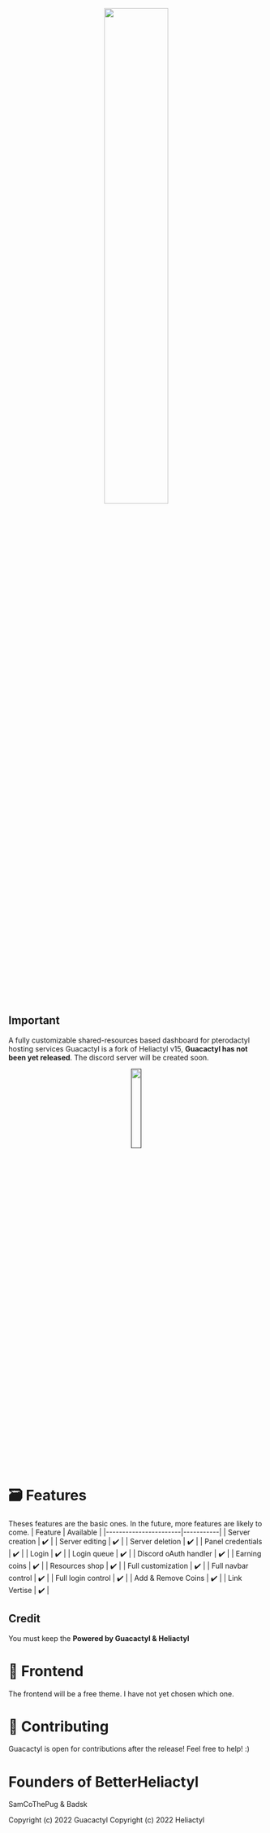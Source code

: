 <p align="center"><img src="https://cdn.discordapp.com/attachments/1021317342560530442/1030559617605971999/5B845A.png" width=50% /></p>


## Important
A fully customizable shared-resources based dashboard for pterodactyl hosting services
Guacactyl is a fork of Heliactyl v15, **Guacactyl has not been yet released**. The discord server will be created soon.


<p align="center"><a href=""><img src="https://i.imgur.com/IJnJnTA.png" width=20%></a></p>

# 🗃️ Features
Theses features are the basic ones. In the future, more features are likely to come.
| Feature               | Available |
|-----------------------|-----------|
| Server creation       | ✔️         |
| Server editing        | ✔️         |
| Server deletion       | ✔️         |
| Panel credentials     | ✔️         |
| Login                 | ✔️         |
| Login queue           | ✔️         |
| Discord oAuth handler | ✔️         |
| Earning coins         | ✔️         |
| Resources shop        | ✔️         |
| Full customization    | ✔️         |
| Full navbar control   | ✔️         |
| Full login control    | ✔️         |
| Add & Remove Coins    | ✔️         |
| Link Vertise          | ✔️         |


## Credit
You must keep the **Powered by Guacactyl & Heliactyl**

# 🎨 Frontend
The frontend will be a free theme. I have not yet chosen which one.

# 👔 Contributing
Guacactyl is open for contributions after the release! Feel free to help! :)

# Founders of BetterHeliactyl
SamCoThePug & Badsk

Copyright (c) 2022 Guacactyl
Copyright (c) 2022 Heliactyl
